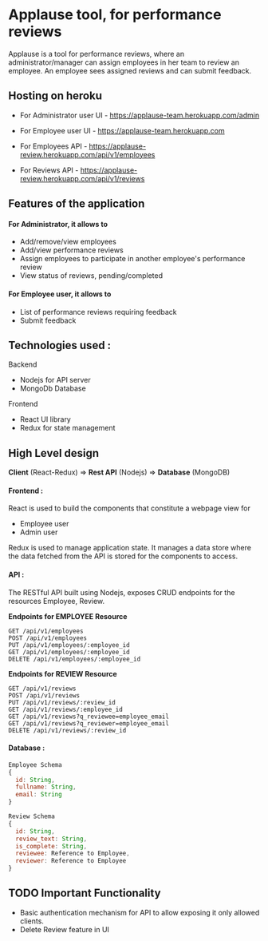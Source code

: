 # Applause tool, for performance reviews

Applause is a tool for performance reviews, where an administrator/manager can assign employees in her team to review an employee. An employee sees assigned reviews and can submit feedback.

## Hosting on heroku

- For Administrator user UI - https://applause-team.herokuapp.com/admin
- For Employee user UI - https://applause-team.herokuapp.com

- For Employees API - https://applause-review.herokuapp.com/api/v1/employees
- For Reviews API - https://applause-review.herokuapp.com/api/v1/reviews

## Features of the application

#### For Administrator, it allows to

- Add/remove/view employees
- Add/view performance reviews
- Assign employees to participate in another employee's performance review
- View status of reviews, pending/completed

#### For Employee user, it allows to

- List of performance reviews requiring feedback
- Submit feedback

## Technologies used :

Backend

- Nodejs for API server
- MongoDb Database

Frontend

- React UI library
- Redux for state management

## High Level design

**Client** (React-Redux) => **Rest API** (Nodejs) => **Database** (MongoDB)

#### Frontend :

React is used to build the components that constitute a webpage view for

- Employee user
- Admin user

Redux is used to manage application state. It manages a data store where the data fetched from the API is stored for the components to access.

#### API :

The RESTful API built using Nodejs, exposes CRUD endpoints for the resources Employee, Review.

**Endpoints for EMPLOYEE Resource**

```
GET /api/v1/employees
POST /api/v1/employees
PUT /api/v1/employees/:employee_id
GET /api/v1/employees/:employee_id
DELETE /api/v1/employees/:employee_id
```

**Endpoints for REVIEW Resource**

```
GET /api/v1/reviews
POST /api/v1/reviews
PUT /api/v1/reviews/:review_id
GET /api/v1/reviews/:employee_id
GET /api/v1/reviews?q_reviewee=employee_email
GET /api/v1/reviews?q_reviewer=employee_email
DELETE /api/v1/reviews/:review_id
```

#### Database :

```javascript
Employee Schema
{
  id: String,
  fullname: String,
  email: String
}

Review Schema
{
  id: String,
  review_text: String,
  is_complete: String,
  reviewee: Reference to Employee,
  reviewer: Reference to Employee
}
```

## TODO Important Functionality

- Basic authentication mechanism for API to allow exposing it only allowed clients.
- Delete Review feature in UI

